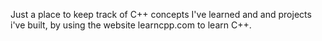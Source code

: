 Just a place to keep track of C++ concepts I've learned and and projects i've built, by using the website learncpp.com to learn C++.
